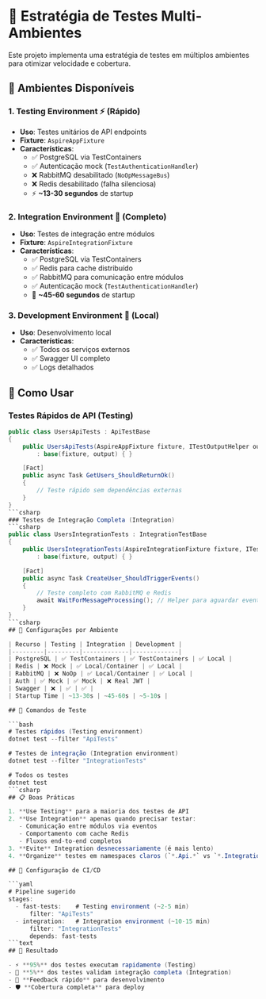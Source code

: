 # 🧪 Estratégia de Testes Multi-Ambientes

Este projeto implementa uma estratégia de testes em múltiplos ambientes para otimizar velocidade e cobertura.

## 🎯 Ambientes Disponíveis

### 1. **Testing Environment** ⚡ (Rápido)
- **Uso**: Testes unitários de API endpoints
- **Fixture**: `AspireAppFixture` 
- **Características**:
  - ✅ PostgreSQL via TestContainers
  - ✅ Autenticação mock (`TestAuthenticationHandler`)
  - ❌ RabbitMQ desabilitado (`NoOpMessageBus`)
  - ❌ Redis desabilitado (falha silenciosa)
  - ⚡ **~13-30 segundos** de startup

### 2. **Integration Environment** 🔗 (Completo)
- **Uso**: Testes de integração entre módulos
- **Fixture**: `AspireIntegrationFixture`
- **Características**:
  - ✅ PostgreSQL via TestContainers
  - ✅ Redis para cache distribuído
  - ✅ RabbitMQ para comunicação entre módulos
  - ✅ Autenticação mock (`TestAuthenticationHandler`)
  - 🐌 **~45-60 segundos** de startup

### 3. **Development Environment** 🚀 (Local)
- **Uso**: Desenvolvimento local
- **Características**:
  - ✅ Todos os serviços externos
  - ✅ Swagger UI completo
  - ✅ Logs detalhados

## 📝 Como Usar

### Testes Rápidos de API (Testing)
```csharp
public class UsersApiTests : ApiTestBase
{
    public UsersApiTests(AspireAppFixture fixture, ITestOutputHelper output)
        : base(fixture, output) { }

    [Fact] 
    public async Task GetUsers_ShouldReturnOk()
    {
        // Teste rápido sem dependências externas
    }
}
```csharp
### Testes de Integração Completa (Integration)
```csharp
public class UsersIntegrationTests : IntegrationTestBase  
{
    public UsersIntegrationTests(AspireIntegrationFixture fixture, ITestOutputHelper output)
        : base(fixture, output) { }

    [Fact]
    public async Task CreateUser_ShouldTriggerEvents()
    {
        // Teste completo com RabbitMQ e Redis
        await WaitForMessageProcessing(); // Helper para aguardar eventos
    }
}
```csharp
## 🔄 Configurações por Ambiente

| Recurso | Testing | Integration | Development |
|---------|---------|-------------|-------------|
| PostgreSQL | ✅ TestContainers | ✅ TestContainers | ✅ Local |
| Redis | ❌ Mock | ✅ Local/Container | ✅ Local |
| RabbitMQ | ❌ NoOp | ✅ Local/Container | ✅ Local |
| Auth | ✅ Mock | ✅ Mock | ❌ Real JWT |
| Swagger | ❌ | ✅ | ✅ |
| Startup Time | ~13-30s | ~45-60s | ~5-10s |

## 🚀 Comandos de Teste

```bash
# Testes rápidos (Testing environment)
dotnet test --filter "ApiTests"

# Testes de integração (Integration environment) 
dotnet test --filter "IntegrationTests"

# Todos os testes
dotnet test
```csharp
## 📋 Boas Práticas

1. **Use Testing** para a maioria dos testes de API
2. **Use Integration** apenas quando precisar testar:
   - Comunicação entre módulos via eventos
   - Comportamento com cache Redis
   - Fluxos end-to-end completos
3. **Evite** Integration desnecessariamente (é mais lento)
4. **Organize** testes em namespaces claros (`*.Api.*` vs `*.Integration.*`)

## 🔧 Configuração de CI/CD

```yaml
# Pipeline sugerido
stages:
  - fast-tests:    # Testing environment (~2-5 min)
      filter: "ApiTests"
  - integration:   # Integration environment (~10-15 min) 
      filter: "IntegrationTests"
      depends: fast-tests
```text
## 🎯 Resultado

- ⚡ **95%** dos testes executam rapidamente (Testing)
- 🔗 **5%** dos testes validam integração completa (Integration)
- 🚀 **Feedback rápido** para desenvolvimento
- 🛡️ **Cobertura completa** para deploy